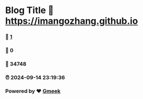 # Blog Title :link: https://imangozhang.github.io 
### :page_facing_up: [1](https://imangozhang.github.io/tag.html) 
### :speech_balloon: 0 
### :hibiscus: 34748 
### :alarm_clock: 2024-09-14 23:19:36 
### Powered by :heart: [Gmeek](https://github.com/Meekdai/Gmeek)
